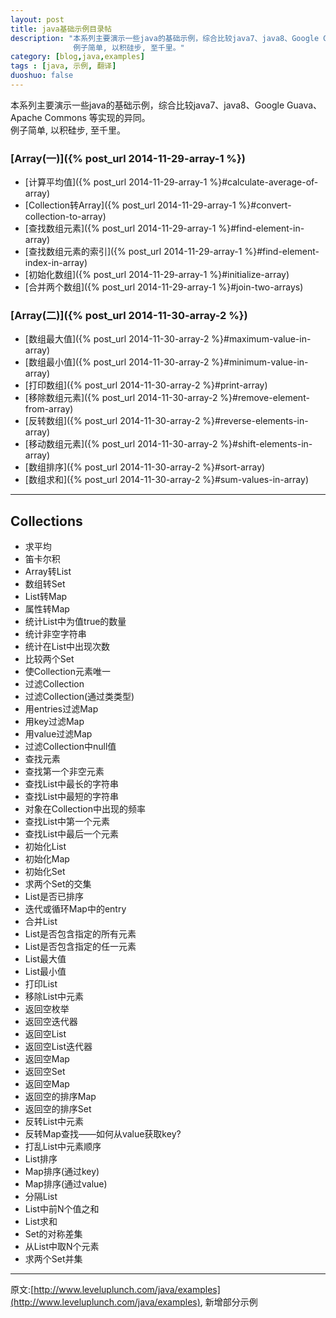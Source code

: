 ```yaml
---
layout: post
title: java基础示例目录帖
description: "本系列主要演示一些java的基础示例，综合比较java7、java8、Google Guava、Apache Commons 等实现的异同。<br/>
              例子简单, 以积硅步, 至千里。"
category: [blog,java,examples]
tags : [java, 示例, 翻译]
duoshuo: false
---
```


本系列主要演示一些java的基础示例，综合比较java7、java8、Google Guava、Apache Commons 等实现的异同。<br/>
例子简单, 以积硅步, 至千里。

### [Array(一)]({% post_url 2014-11-29-array-1 %})
+ [计算平均值]({% post_url 2014-11-29-array-1 %}#calculate-average-of-array)
+ [Collection转Array]({% post_url 2014-11-29-array-1 %}#convert-collection-to-array)
+ [查找数组元素]({% post_url 2014-11-29-array-1 %}#find-element-in-array)
+ [查找数组元素的索引]({% post_url 2014-11-29-array-1 %}#find-element-index-in-array)
+ [初始化数组]({% post_url 2014-11-29-array-1 %}#initialize-array)
+ [合并两个数组]({% post_url 2014-11-29-array-1 %}#join-two-arrays)
<!-- more -->
### [Array(二)]({% post_url 2014-11-30-array-2 %})
+ [数组最大值]({% post_url 2014-11-30-array-2 %}#maximum-value-in-array)
+ [数组最小值]({% post_url 2014-11-30-array-2 %}#minimum-value-in-array)
+ [打印数组]({% post_url 2014-11-30-array-2 %}#print-array)
+ [移除数组元素]({% post_url 2014-11-30-array-2 %}#remove-element-from-array)
+ [反转数组]({% post_url 2014-11-30-array-2 %}#reverse-elements-in-array)
+ [移动数组元素]({% post_url 2014-11-30-array-2 %}#shift-elements-in-array)
+ [数组排序]({% post_url 2014-11-30-array-2 %}#sort-array)
+ [数组求和]({% post_url 2014-11-30-array-2 %}#sum-values-in-array)

----------

## Collections
+ 求平均
+ 笛卡尔积
+ Array转List
+ 数组转Set
+ List转Map
+ 属性转Map
+ 统计List<Boolean>中为值true的数量
+ 统计非空字符串
+ 统计在List中出现次数
+ 比较两个Set
+ 使Collection元素唯一
+ 过滤Collection
+ 过滤Collection(通过类类型)
+ 用entries过滤Map
+ 用key过滤Map
+ 用value过滤Map
+ 过滤Collection中null值
+ 查找元素
+ 查找第一个非空元素
+ 查找List中最长的字符串
+ 查找List中最短的字符串
+ 对象在Collection中出现的频率
+ 查找List中第一个元素
+ 查找List中最后一个元素
+ 初始化List
+ 初始化Map
+ 初始化Set
+ 求两个Set的交集
+ List是否已排序
+ 迭代或循环Map中的entry
+ 合并List
+ List是否包含指定的所有元素
+ List是否包含指定的任一元素
+ List最大值
+ List最小值
+ 打印List
+ 移除List中元素
+ 返回空枚举
+ 返回空迭代器
+ 返回空List
+ 返回空List迭代器
+ 返回空Map
+ 返回空Set
+ 返回空Map
+ 返回空的排序Map
+ 返回空的排序Set
+ 反转List中元素
+ 反转Map查找——如何从value获取key?
+ 打乱List中元素顺序
+ List排序
+ Map排序(通过key)
+ Map排序(通过value)
+ 分隔List
+ List中前N个值之和
+ List求和
+ Set的对称差集
+ 从List中取N个元素
+ 求两个Set并集

----------

原文:[http://www.leveluplunch.com/java/examples](http://www.leveluplunch.com/java/examples), 新增部分示例